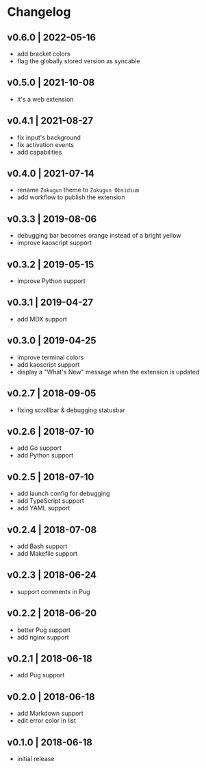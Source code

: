 # Changelog

## v0.6.0 | 2022-05-16
- add bracket colors
- flag the globally stored version as syncable

## v0.5.0 | 2021-10-08
- it's a web extension

## v0.4.1 | 2021-08-27
- fix input's background
- fix activation events
- add capabilities

## v0.4.0 | 2021-07-14

- rename `Zokugun` theme to `Zokugun Obsidium`
- add workflow to publish the extension

## v0.3.3 | 2019-08-06

- debugging bar becomes orange instead of a bright yellow
- improve kaoscript support

## v0.3.2 | 2019-05-15

- improve Python support

## v0.3.1 | 2019-04-27

- add MDX support

## v0.3.0 | 2019-04-25

- improve terminal colors
- add kaoscript support
- display a "What's New" message when the extension is updated

## v0.2.7 | 2018-09-05

- fixing scrollbar & debugging statusbar

## v0.2.6 | 2018-07-10

- add Go support
- add Python support

## v0.2.5 | 2018-07-10

- add launch config for debugging
- add TypeScript support
- add YAML support

## v0.2.4 | 2018-07-08

- add Bash support
- add Makefile support

## v0.2.3 | 2018-06-24

- support comments in Pug

## v0.2.2 | 2018-06-20

- better Pug support
- add nginx support

## v0.2.1 | 2018-06-18

- add Pug support

## v0.2.0 | 2018-06-18

- add Markdown support
- edit error color in list

## v0.1.0 | 2018-06-18

- initial release
